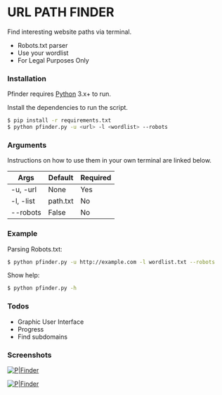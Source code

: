 # URL PATH FINDER

Find interesting website paths via terminal.

  - Robots.txt parser
  - Use your wordlist
  - For Legal Purposes Only


### Installation

Pfinder requires [Python](https://www.python.org/) 3.x+ to run.

Install the dependencies to run the script.

```sh
$ pip install -r requirements.txt
$ python pfinder.py -u <url> -l <wordlist> --robots
```

### Arguments

Instructions on how to use them in your own terminal are linked below.

| Args | Default | Required |
| ------ | ------ | ------  |
| -u, -url | None | Yes |
| -l, -list | path.txt | No |
| --robots | False | No |


### Example

Parsing Robots.txt:
```sh
$ python pfinder.py -u http://example.com -l wordlist.txt --robots
```

Show help:
```sh
$ python pfinder.py -h
```

### Todos

 - Graphic User Interface
 - Progress
 - Find subdomains

### Screenshots

[![P|Finder](https://i.imgur.com/Kw8PL3G.png)](https://github.com/lithg/URL-PATH-FINDER/)

[![P|Finder](https://i.imgur.com/1GbjjHB.png)](https://github.com/lithg/URL-PATH-FINDER/)

